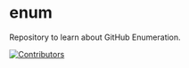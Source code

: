 # enum
Repository to learn about GitHub Enumeration.














































































































































































































































































































































[![Contributors](https://img.shields.io/badge/Contributors-3-brightgreen)](https://github.com/EurydiceCorp/enum/graphs/contributors)
